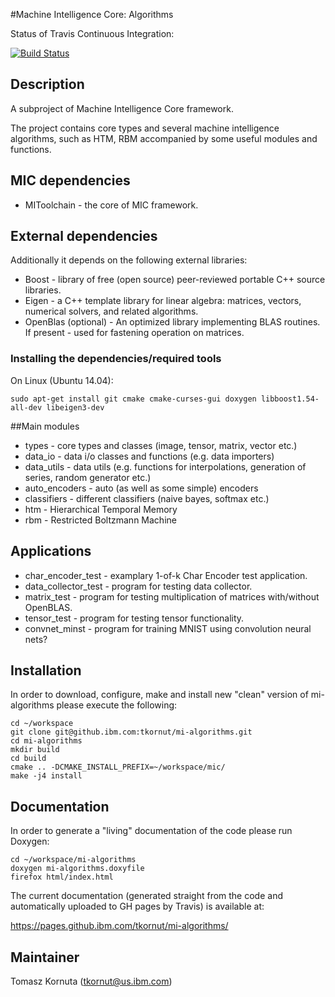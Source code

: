 #Machine Intelligence Core: Algorithms

Status of Travis Continuous Integration:

[![Build Status](https://travis.ibm.com/tkornut/mi-algorithms.svg?token=9XHfj7QaSbmFqHsyaQes&branch=master)](https://travis.ibm.com/tkornut/mi-algorithms)

## Description

A subproject of Machine Intelligence Core framework.

The project contains core types and several machine intelligence algorithms, such as HTM, RBM accompanied by some useful modules and functions.

## MIC dependencies

   * MIToolchain - the core of MIC framework.

## External dependencies

Additionally it depends on the following external libraries:
   * Boost - library of free (open source) peer-reviewed portable C++ source libraries.
   * Eigen - a C++ template library for linear algebra: matrices, vectors, numerical solvers, and related algorithms.
   * OpenBlas (optional) - An optimized library implementing BLAS routines. If present - used for fastening operation on matrices.

### Installing the dependencies/required tools

On Linux (Ubuntu 14.04): 

    sudo apt-get install git cmake cmake-curses-gui doxygen libboost1.54-all-dev libeigen3-dev

##Main modules

   * types - core types and classes (image, tensor, matrix, vector etc.)
   * data_io - data i/o classes and functions (e.g. data importers)
   * data_utils - data utils (e.g. functions for interpolations, generation of series, random generator etc.)
   * auto_encoders - auto (as well as some simple) encoders
   * classifiers - different classifiers (naive bayes, softmax etc.)
   * htm - Hierarchical Temporal Memory
   * rbm - Restricted Boltzmann Machine

## Applications

   * char_encoder_test - examplary 1-of-k Char Encoder test application.
   * data_collector_test - program for testing data collector.
   * matrix_test - program for testing multiplication of matrices with/without OpenBLAS.
   * tensor_test - program for testing tensor functionality.
   * convnet_minst - program for training MNIST using convolution neural nets?
   
## Installation

In order to download, configure, make and install new "clean" version of mi-algorithms please execute the following:

    cd ~/workspace
    git clone git@github.ibm.com:tkornut/mi-algorithms.git
    cd mi-algorithms
    mkdir build
    cd build
    cmake .. -DCMAKE_INSTALL_PREFIX=~/workspace/mic/
    make -j4 install

## Documentation

In order to generate a "living" documentation of the code please run Doxygen:

    cd ~/workspace/mi-algorithms
    doxygen mi-algorithms.doxyfile
    firefox html/index.html

The current documentation (generated straight from the code and automatically uploaded to GH pages by Travis) is available at:

https://pages.github.ibm.com/tkornut/mi-algorithms/

## Maintainer

Tomasz Kornuta (tkornut@us.ibm.com)

